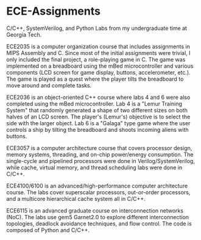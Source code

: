 # ECE-Assignments
C/C++, SystemVerilog, and Python Labs from my undergraduate time at Georgia Tech.

ECE2035 is a computer organization course that includes assignments in MIPS Assembly and C. Since most of the initial assignments were trivial, I only included the final project, 
a role-playing game in C. The game was implemented on a breadboard using the mBed microcontroller and various components (LCD screen for game display, buttons, accelerometer, etc.).
The game is played as a quest where the player tilts the breadboard to move around and complete tasks.

ECE2036 is an object-oriented C++ course where labs 4 and 6 were also completed using the mBed microcontroller. Lab 4 is a "Lemur Training System" that randomly generated a shape
of two different sizes on both halves of an LCD screen. The player's (Lemur's) objective is to select the side with the larger object. Lab 6 is a "Galaga" type game where the user
controls a ship by tilting the breadboard and shoots incoming aliens with buttons.

ECE3057 is a computer architecture course that covers processor design, memory systems, threading, and on-chip power/energy consumption. The single-cycle and pipelined processors
were done in Verilog/SystemVerilog, while cache, virtual memory, and thread scheduling labs were done in C/C++.

ECE4100/6100 is an advanced/high-performance computer architecture course. The labs cover superscalar processors, out-or-order processors, and a multicore hierarchical cache system all
in C/C++.

ECE6115 is an advanced graduate course on interconnection networks (NoC). The labs use gem5 Garnet2.0 to explore different interconnection topologies, deadlock avoidance techniques, and flow control. The code is composed of Python and C/C++.
